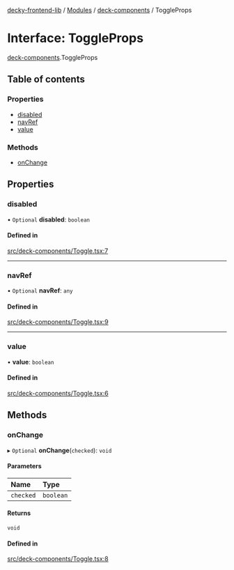 [decky-frontend-lib](../README.md) / [Modules](../modules.md) / [deck-components](../modules/deck_components.md) / ToggleProps

# Interface: ToggleProps

[deck-components](../modules/deck_components.md).ToggleProps

## Table of contents

### Properties

- [disabled](deck_components.ToggleProps.md#disabled)
- [navRef](deck_components.ToggleProps.md#navref)
- [value](deck_components.ToggleProps.md#value)

### Methods

- [onChange](deck_components.ToggleProps.md#onchange)

## Properties

### disabled

• `Optional` **disabled**: `boolean`

#### Defined in

[src/deck-components/Toggle.tsx:7](https://github.com/SteamDeckHomebrew/decky-frontend-lib/blob/33dd4e5/src/deck-components/Toggle.tsx#L7)

___

### navRef

• `Optional` **navRef**: `any`

#### Defined in

[src/deck-components/Toggle.tsx:9](https://github.com/SteamDeckHomebrew/decky-frontend-lib/blob/33dd4e5/src/deck-components/Toggle.tsx#L9)

___

### value

• **value**: `boolean`

#### Defined in

[src/deck-components/Toggle.tsx:6](https://github.com/SteamDeckHomebrew/decky-frontend-lib/blob/33dd4e5/src/deck-components/Toggle.tsx#L6)

## Methods

### onChange

▸ `Optional` **onChange**(`checked`): `void`

#### Parameters

| Name | Type |
| :------ | :------ |
| `checked` | `boolean` |

#### Returns

`void`

#### Defined in

[src/deck-components/Toggle.tsx:8](https://github.com/SteamDeckHomebrew/decky-frontend-lib/blob/33dd4e5/src/deck-components/Toggle.tsx#L8)
